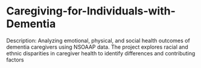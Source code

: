 # Caregiving-for-Individuals-with-Dementia
Description: Analyzing emotional, physical, and social health outcomes of dementia caregivers using NSOAAP data. The project explores racial and ethnic disparities in caregiver health to identify differences and contributing factors

